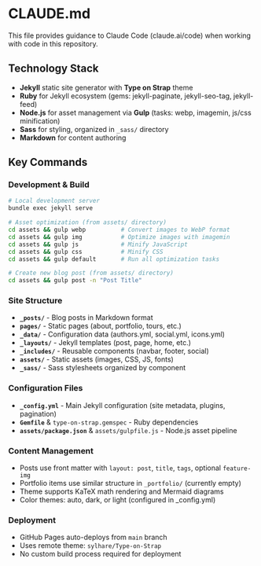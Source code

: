 # CLAUDE.md

This file provides guidance to Claude Code (claude.ai/code) when working with code in this repository.

## Technology Stack
- **Jekyll** static site generator with **Type on Strap** theme
- **Ruby** for Jekyll ecosystem (gems: jekyll-paginate, jekyll-seo-tag, jekyll-feed)
- **Node.js** for asset management via **Gulp** (tasks: webp, imagemin, js/css minification)
- **Sass** for styling, organized in `_sass/` directory
- **Markdown** for content authoring

## Key Commands

### Development & Build
```bash
# Local development server
bundle exec jekyll serve

# Asset optimization (from assets/ directory)
cd assets && gulp webp          # Convert images to WebP format
cd assets && gulp img           # Optimize images with imagemin
cd assets && gulp js            # Minify JavaScript
cd assets && gulp css           # Minify CSS
cd assets && gulp default       # Run all optimization tasks

# Create new blog post (from assets/ directory)
cd assets && gulp post -n "Post Title"
```

### Site Structure
- **`_posts/`** - Blog posts in Markdown format
- **`pages/`** - Static pages (about, portfolio, tours, etc.)
- **`_data/`** - Configuration data (authors.yml, social.yml, icons.yml)
- **`_layouts/`** - Jekyll templates (post, page, home, etc.)
- **`_includes/`** - Reusable components (navbar, footer, social)
- **`assets/`** - Static assets (images, CSS, JS, fonts)
- **`_sass/`** - Sass stylesheets organized by component

### Configuration Files
- **`_config.yml`** - Main Jekyll configuration (site metadata, plugins, pagination)
- **`Gemfile`** & `type-on-strap.gemspec` - Ruby dependencies
- **`assets/package.json`** & `assets/gulpfile.js` - Node.js asset pipeline

### Content Management
- Posts use front matter with `layout: post`, `title`, `tags`, optional `feature-img`
- Portfolio items use similar structure in `_portfolio/` (currently empty)
- Theme supports KaTeX math rendering and Mermaid diagrams
- Color themes: auto, dark, or light (configured in _config.yml)

### Deployment
- GitHub Pages auto-deploys from `main` branch
- Uses remote theme: `sylhare/Type-on-Strap`
- No custom build process required for deployment